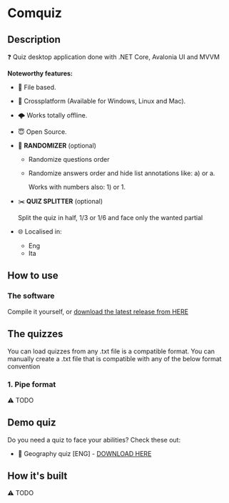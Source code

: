 # Comquiz

## Description

❓ Quiz desktop application done with .NET Core, Avalonia UI and MVVM 

**Noteworthy features:**

* 📁 File based.
* 🎯 Crossplatform (Available for Windows, Linux and Mac).
* 🌩 Works totally offline.
* 😇 Open Source.
* 🎰 **RANDOMIZER** (optional)
  * Randomize questions order
  * Randomize answers order and hide list annotations like: a) or a.

    Works with numbers also: 1) or 1.
* ✂️ **QUIZ SPLITTER** (optional)
  
  Split the quiz in half, 1/3 or 1/6 and face only the wanted partial
* 🌐 Localised in:

  * Eng
  * Ita

## How to use

### The software

Compile it yourself, or [download the latest release from HERE](https://github.com/VFansss/comquiz/releases/)

## The quizzes

You can load quizzes from any .txt file is a compatible format. You can manually create a .txt file that is compatible with any of the below format convention

### 1. Pipe format

⚠️ TODO

## Demo quiz

Do you need a quiz to face your abilities? Check these out:

* 🌄 Geography quiz [ENG] - [DOWNLOAD HERE](<https://raw.githubusercontent.com/VFansss/comquiz/master/assets/quizzes/Geography quiz [ENG].txt.yml>)

## How it's built

⚠️ TODO
